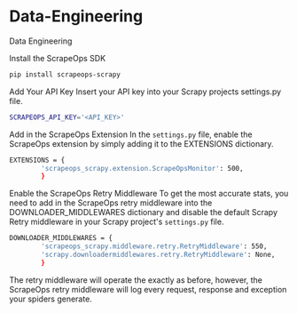 # Data-Engineering
Data Engineering

Install the ScrapeOps SDK
```sh
pip install scrapeops-scrapy
```
Add Your API Key
Insert your API key into your Scrapy projects settings.py file.
```sh
SCRAPEOPS_API_KEY='<API_KEY>'
```
Add in the ScrapeOps Extension
In the `settings.py` file, enable the ScrapeOps extension by simply adding it to the EXTENSIONS dictionary.
```sh
EXTENSIONS = {
        'scrapeops_scrapy.extension.ScrapeOpsMonitor': 500, 
        }
```
Enable the ScrapeOps Retry Middleware
To get the most accurate stats, you need to add in the ScrapeOps retry middleware into the DOWNLOADER_MIDDLEWARES dictionary and disable the default Scrapy Retry middleware in your Scrapy project's `settings.py` file.
```sh
DOWNLOADER_MIDDLEWARES = {
        'scrapeops_scrapy.middleware.retry.RetryMiddleware': 550,
        'scrapy.downloadermiddlewares.retry.RetryMiddleware': None,
        }
```
The retry middleware will operate the exactly as before, however, the ScrapeOps retry middleware will log every request, response and exception your spiders generate.